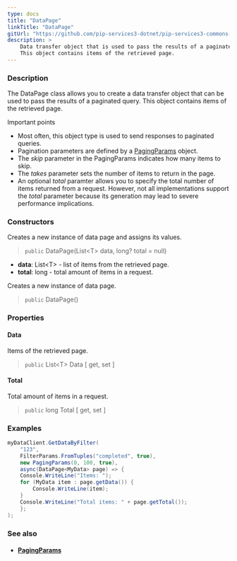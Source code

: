 ```yaml
---
type: docs
title: "DataPage"
linkTitle: "DataPage"
gitUrl: "https://github.com/pip-services3-dotnet/pip-services3-commons-dotnet"
description: > 
    Data transfer object that is used to pass the results of a paginated query.
    This object contains items of the retrieved page.
---
```


### Description

The DataPage class allows you to create a data transfer object that can be used to pass the results of a paginated query. This object contains items of the retrieved page.

Important points

- Most often, this object type is used to send responses to paginated queries.
- Pagination parameters are defined by a [PagingParams](../paging_params) object.
- The *skip* parameter in the PagingParams indicates how many items to skip.
- The *takes* parameter sets the number of items to return in the page.
- An optional *total* paramter allows you to specify the total number of items returned from a request. However, not all implementations support the *total* parameter because its generation may lead to severe performance implications.   

### Constructors
Creates a new instance of data page and assigns its values.

> `public` DataPage(List\<T\> data, long? total = null)

- **data**: List\<T\> - list of items from the retrieved page.
- **total**: long - total amount of items in a request.


Creates a new instance of data page.

> `public` DataPage()



### Properties


#### Data
Items of the retrieved page.
> `public` List\<T\> Data [ get, set ]

#### Total
Total amount of items in a request.
> `public` long Total [ get, set ]



### Examples

```cs
myDataClient.GetDataByFilter(
    "123", 
    FilterParams.FromTuples("completed", true),
    new PagingParams(0, 100, true),
    async(DataPage<MyData> page) => {
    Console.WriteLine("Items: ");
    for (MyData item : page.getData()) {
        Console.WriteLine(item);
    }
    Console.WriteLine("Total items: " + page.getTotal());
    };
);

```

### See also
- #### [PagingParams](../paging_params)
